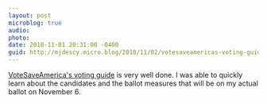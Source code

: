 ```yaml
---
layout: post
microblog: true
audio: 
photo: 
date: 2018-11-01 20:31:00 -0400
guid: http://mjdescy.micro.blog/2018/11/02/votesaveamericas-voting-guide.html
---
```

[VoteSaveAmerica's voting guide](https://votesaveamerica.com/ballot) is very well done. I was able to quickly learn about the candidates and the ballot measures that will be on my actual ballot on November 6.
